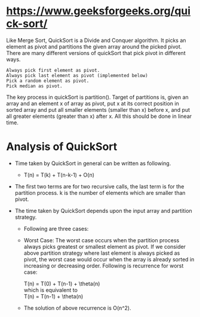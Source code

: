 # https://www.geeksforgeeks.org/quick-sort/

Like Merge Sort, QuickSort is a Divide and Conquer algorithm. It picks an element as pivot and partitions the given array around the picked pivot.  
There are many different versions of quickSort that pick pivot in different ways.   

    Always pick first element as pivot.  
    Always pick last element as pivot (implemented below)  
    Pick a random element as pivot.  
    Pick median as pivot.    
The key process in quickSort is partition(). Target of partitions is, given an array and an element x of array as pivot, put x at its correct position in sorted array
and put all smaller elements (smaller than x) before x, and put all greater elements (greater than x) after x. All this should be done in linear time.   
# Analysis of QuickSort  
  * Time taken by QuickSort in general can be written as following.    
      * T(n) = T(k) + T(n-k-1) + O(n)  
  * The first two terms are for two recursive calls, the last term is for the partition process.  k is the number of elements which are smaller than pivot.
  
  * The time taken by QuickSort depends upon the input array and partition strategy.  
     * Following are three cases:  
     
     * Worst Case: The worst case occurs when the partition process always picks greatest or smallest element as pivot. If we consider above partition strategy where last element is always picked as pivot, the worst case would occur when the array is already sorted in increasing or decreasing order. Following is recurrence for worst case:  
       
        T(n) = T(0) + T(n-1) + \theta(n)  
        which is equivalent to    
        T(n) = T(n-1) + \theta(n)    
     * The solution of above recurrence is O(n^2).  
  
     
